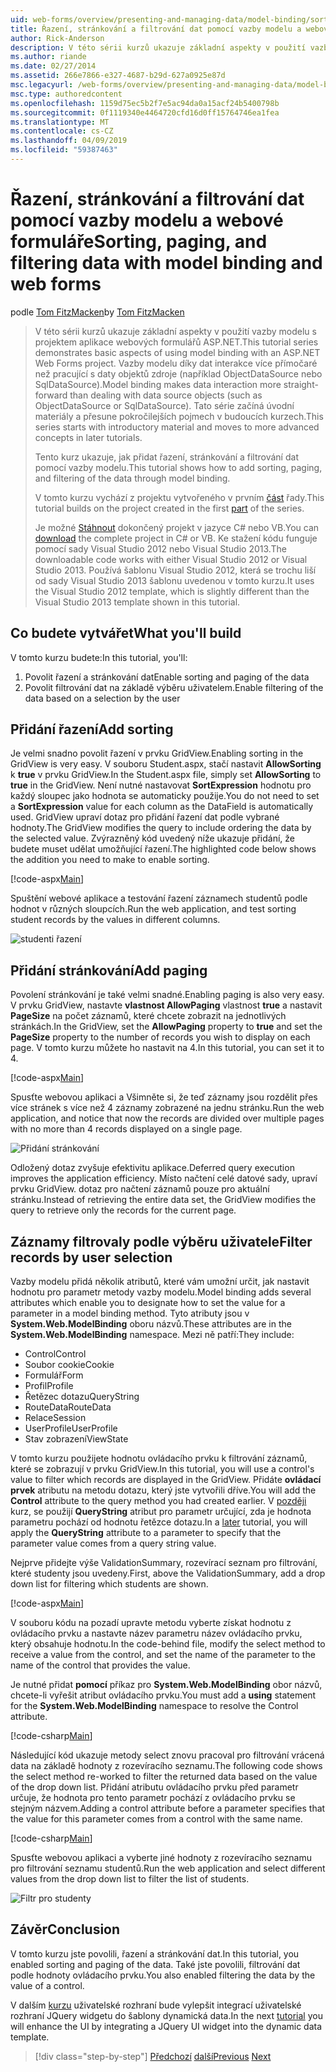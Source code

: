 ```yaml
---
uid: web-forms/overview/presenting-and-managing-data/model-binding/sorting-paging-and-filtering-data
title: Řazení, stránkování a filtrování dat pomocí vazby modelu a webových formulářů | Dokumentace Microsoftu
author: Rick-Anderson
description: V této sérii kurzů ukazuje základní aspekty v použití vazby modelu s projektem aplikace webových formulářů ASP.NET. Data interakce díky vazby modelu další přímo-...
ms.author: riande
ms.date: 02/27/2014
ms.assetid: 266e7866-e327-4687-b29d-627a0925e87d
msc.legacyurl: /web-forms/overview/presenting-and-managing-data/model-binding/sorting-paging-and-filtering-data
msc.type: authoredcontent
ms.openlocfilehash: 1159d75ec5b2f7e5ac94da0a15acf24b5400798b
ms.sourcegitcommit: 0f1119340e4464720cfd16d0ff15764746ea1fea
ms.translationtype: MT
ms.contentlocale: cs-CZ
ms.lasthandoff: 04/09/2019
ms.locfileid: "59387463"
---
```

# <a name="sorting-paging-and-filtering-data-with-model-binding-and-web-forms"></a><span data-ttu-id="a6bde-104">Řazení, stránkování a filtrování dat pomocí vazby modelu a webové formuláře</span><span class="sxs-lookup"><span data-stu-id="a6bde-104">Sorting, paging, and filtering data with model binding and web forms</span></span>

<span data-ttu-id="a6bde-105">podle [Tom FitzMacken](https://github.com/tfitzmac)</span><span class="sxs-lookup"><span data-stu-id="a6bde-105">by [Tom FitzMacken](https://github.com/tfitzmac)</span></span>

> <span data-ttu-id="a6bde-106">V této sérii kurzů ukazuje základní aspekty v použití vazby modelu s projektem aplikace webových formulářů ASP.NET.</span><span class="sxs-lookup"><span data-stu-id="a6bde-106">This tutorial series demonstrates basic aspects of using model binding with an ASP.NET Web Forms project.</span></span> <span data-ttu-id="a6bde-107">Vazby modelu díky dat interakce více přímočaré než pracující s daty objektů zdroje (například ObjectDataSource nebo SqlDataSource).</span><span class="sxs-lookup"><span data-stu-id="a6bde-107">Model binding makes data interaction more straight-forward than dealing with data source objects (such as ObjectDataSource or SqlDataSource).</span></span> <span data-ttu-id="a6bde-108">Tato série začíná úvodní materiály a přesune pokročilejších pojmech v budoucích kurzech.</span><span class="sxs-lookup"><span data-stu-id="a6bde-108">This series starts with introductory material and moves to more advanced concepts in later tutorials.</span></span>
> 
> <span data-ttu-id="a6bde-109">Tento kurz ukazuje, jak přidat řazení, stránkování a filtrování dat pomocí vazby modelu.</span><span class="sxs-lookup"><span data-stu-id="a6bde-109">This tutorial shows how to add sorting, paging, and filtering of the data through model binding.</span></span>
> 
> <span data-ttu-id="a6bde-110">V tomto kurzu vychází z projektu vytvořeného v prvním [část](retrieving-data.md) řady.</span><span class="sxs-lookup"><span data-stu-id="a6bde-110">This tutorial builds on the project created in the first [part](retrieving-data.md) of the series.</span></span>
> 
> <span data-ttu-id="a6bde-111">Je možné [Stáhnout](https://go.microsoft.com/fwlink/?LinkId=286116) dokončený projekt v jazyce C# nebo VB.</span><span class="sxs-lookup"><span data-stu-id="a6bde-111">You can [download](https://go.microsoft.com/fwlink/?LinkId=286116) the complete project in C# or VB.</span></span> <span data-ttu-id="a6bde-112">Ke stažení kódu funguje pomocí sady Visual Studio 2012 nebo Visual Studio 2013.</span><span class="sxs-lookup"><span data-stu-id="a6bde-112">The downloadable code works with either Visual Studio 2012 or Visual Studio 2013.</span></span> <span data-ttu-id="a6bde-113">Používá šablonu Visual Studio 2012, která se trochu liší od sady Visual Studio 2013 šablonu uvedenou v tomto kurzu.</span><span class="sxs-lookup"><span data-stu-id="a6bde-113">It uses the Visual Studio 2012 template, which is slightly different than the Visual Studio 2013 template shown in this tutorial.</span></span>


## <a name="what-youll-build"></a><span data-ttu-id="a6bde-114">Co budete vytvářet</span><span class="sxs-lookup"><span data-stu-id="a6bde-114">What you'll build</span></span>

<span data-ttu-id="a6bde-115">V tomto kurzu budete:</span><span class="sxs-lookup"><span data-stu-id="a6bde-115">In this tutorial, you'll:</span></span>

1. <span data-ttu-id="a6bde-116">Povolit řazení a stránkování dat</span><span class="sxs-lookup"><span data-stu-id="a6bde-116">Enable sorting and paging of the data</span></span>
2. <span data-ttu-id="a6bde-117">Povolit filtrování dat na základě výběru uživatelem.</span><span class="sxs-lookup"><span data-stu-id="a6bde-117">Enable filtering of the data based on a selection by the user</span></span>

## <a name="add-sorting"></a><span data-ttu-id="a6bde-118">Přidání řazení</span><span class="sxs-lookup"><span data-stu-id="a6bde-118">Add sorting</span></span>

<span data-ttu-id="a6bde-119">Je velmi snadno povolit řazení v prvku GridView.</span><span class="sxs-lookup"><span data-stu-id="a6bde-119">Enabling sorting in the GridView is very easy.</span></span> <span data-ttu-id="a6bde-120">V souboru Student.aspx, stačí nastavit **AllowSorting** k **true** v prvku GridView.</span><span class="sxs-lookup"><span data-stu-id="a6bde-120">In the Student.aspx file, simply set **AllowSorting** to **true** in the GridView.</span></span> <span data-ttu-id="a6bde-121">Není nutné nastavovat **SortExpression** hodnotu pro každý sloupec jako hodnota se automaticky použije.</span><span class="sxs-lookup"><span data-stu-id="a6bde-121">You do not need to set a **SortExpression** value for each column as the DataField is automatically used.</span></span> <span data-ttu-id="a6bde-122">GridView upraví dotaz pro přidání řazení dat podle vybrané hodnoty.</span><span class="sxs-lookup"><span data-stu-id="a6bde-122">The GridView modifies the query to include ordering the data by the selected value.</span></span> <span data-ttu-id="a6bde-123">Zvýrazněný kód uvedený níže ukazuje přidání, že budete muset udělat umožňující řazení.</span><span class="sxs-lookup"><span data-stu-id="a6bde-123">The highlighted code below shows the addition you need to make to enable sorting.</span></span>

[!code-aspx[Main](sorting-paging-and-filtering-data/samples/sample1.aspx?highlight=5)]

<span data-ttu-id="a6bde-124">Spuštění webové aplikace a testování řazení záznamech studentů podle hodnot v různých sloupcích.</span><span class="sxs-lookup"><span data-stu-id="a6bde-124">Run the web application, and test sorting student records by the values in different columns.</span></span>

![studenti řazení](sorting-paging-and-filtering-data/_static/image2.png)

## <a name="add-paging"></a><span data-ttu-id="a6bde-126">Přidání stránkování</span><span class="sxs-lookup"><span data-stu-id="a6bde-126">Add paging</span></span>

<span data-ttu-id="a6bde-127">Povolení stránkování je také velmi snadné.</span><span class="sxs-lookup"><span data-stu-id="a6bde-127">Enabling paging is also very easy.</span></span> <span data-ttu-id="a6bde-128">V prvku GridView, nastavte **vlastnost AllowPaging** vlastnost **true** a nastavit **PageSize** na počet záznamů, které chcete zobrazit na jednotlivých stránkách.</span><span class="sxs-lookup"><span data-stu-id="a6bde-128">In the GridView, set the **AllowPaging** property to **true** and set the **PageSize** property to the number of records you wish to display on each page.</span></span> <span data-ttu-id="a6bde-129">V tomto kurzu můžete ho nastavit na 4.</span><span class="sxs-lookup"><span data-stu-id="a6bde-129">In this tutorial, you can set it to 4.</span></span>

[!code-aspx[Main](sorting-paging-and-filtering-data/samples/sample2.aspx?highlight=5)]

<span data-ttu-id="a6bde-130">Spusťte webovou aplikaci a Všimněte si, že teď záznamy jsou rozdělit přes více stránek s více než 4 záznamy zobrazené na jednu stránku.</span><span class="sxs-lookup"><span data-stu-id="a6bde-130">Run the web application, and notice that now the records are divided over multiple pages with no more than 4 records displayed on a single page.</span></span>

![Přidání stránkování](sorting-paging-and-filtering-data/_static/image4.png)

<span data-ttu-id="a6bde-132">Odložený dotaz zvyšuje efektivitu aplikace.</span><span class="sxs-lookup"><span data-stu-id="a6bde-132">Deferred query execution improves the application efficiency.</span></span> <span data-ttu-id="a6bde-133">Místo načtení celé datové sady, upraví prvku GridView. dotaz pro načtení záznamů pouze pro aktuální stránku.</span><span class="sxs-lookup"><span data-stu-id="a6bde-133">Instead of retrieving the entire data set, the GridView modifies the query to retrieve only the records for the current page.</span></span>

## <a name="filter-records-by-user-selection"></a><span data-ttu-id="a6bde-134">Záznamy filtrovaly podle výběru uživatele</span><span class="sxs-lookup"><span data-stu-id="a6bde-134">Filter records by user selection</span></span>

<span data-ttu-id="a6bde-135">Vazby modelu přidá několik atributů, které vám umožní určit, jak nastavit hodnotu pro parametr metody vazby modelu.</span><span class="sxs-lookup"><span data-stu-id="a6bde-135">Model binding adds several attributes which enable you to designate how to set the value for a parameter in a model binding method.</span></span> <span data-ttu-id="a6bde-136">Tyto atributy jsou v **System.Web.ModelBinding** oboru názvů.</span><span class="sxs-lookup"><span data-stu-id="a6bde-136">These attributes are in the **System.Web.ModelBinding** namespace.</span></span> <span data-ttu-id="a6bde-137">Mezi ně patří:</span><span class="sxs-lookup"><span data-stu-id="a6bde-137">They include:</span></span>

- <span data-ttu-id="a6bde-138">Control</span><span class="sxs-lookup"><span data-stu-id="a6bde-138">Control</span></span>
- <span data-ttu-id="a6bde-139">Soubor cookie</span><span class="sxs-lookup"><span data-stu-id="a6bde-139">Cookie</span></span>
- <span data-ttu-id="a6bde-140">Formulář</span><span class="sxs-lookup"><span data-stu-id="a6bde-140">Form</span></span>
- <span data-ttu-id="a6bde-141">Profil</span><span class="sxs-lookup"><span data-stu-id="a6bde-141">Profile</span></span>
- <span data-ttu-id="a6bde-142">Řetězec dotazu</span><span class="sxs-lookup"><span data-stu-id="a6bde-142">QueryString</span></span>
- <span data-ttu-id="a6bde-143">RouteData</span><span class="sxs-lookup"><span data-stu-id="a6bde-143">RouteData</span></span>
- <span data-ttu-id="a6bde-144">Relace</span><span class="sxs-lookup"><span data-stu-id="a6bde-144">Session</span></span>
- <span data-ttu-id="a6bde-145">UserProfile</span><span class="sxs-lookup"><span data-stu-id="a6bde-145">UserProfile</span></span>
- <span data-ttu-id="a6bde-146">Stav zobrazení</span><span class="sxs-lookup"><span data-stu-id="a6bde-146">ViewState</span></span>

<span data-ttu-id="a6bde-147">V tomto kurzu použijete hodnotu ovládacího prvku k filtrování záznamů, které se zobrazují v prvku GridView.</span><span class="sxs-lookup"><span data-stu-id="a6bde-147">In this tutorial, you will use a control's value to filter which records are displayed in the GridView.</span></span> <span data-ttu-id="a6bde-148">Přidáte **ovládací prvek** atributu na metodu dotazu, který jste vytvořili dříve.</span><span class="sxs-lookup"><span data-stu-id="a6bde-148">You will add the **Control** attribute to the query method you had created earlier.</span></span> <span data-ttu-id="a6bde-149">V [později](using-query-string-values-to-retrieve-data.md) kurz, se použijí **QueryString** atribut pro parametr určující, zda je hodnota parametru pochází od hodnotu řetězce dotazu.</span><span class="sxs-lookup"><span data-stu-id="a6bde-149">In a [later](using-query-string-values-to-retrieve-data.md) tutorial, you will apply the **QueryString** attribute to a parameter to specify that the parameter value comes from a query string value.</span></span>

<span data-ttu-id="a6bde-150">Nejprve přidejte výše ValidationSummary, rozevírací seznam pro filtrování, které studenty jsou uvedeny.</span><span class="sxs-lookup"><span data-stu-id="a6bde-150">First, above the ValidationSummary, add a drop down list for filtering which students are shown.</span></span>

[!code-aspx[Main](sorting-paging-and-filtering-data/samples/sample3.aspx?highlight=3-11)]

<span data-ttu-id="a6bde-151">V souboru kódu na pozadí upravte metodu vyberte získat hodnotu z ovládacího prvku a nastavte název parametru název ovládacího prvku, který obsahuje hodnotu.</span><span class="sxs-lookup"><span data-stu-id="a6bde-151">In the code-behind file, modify the select method to receive a value from the control, and set the name of the parameter to the name of the control that provides the value.</span></span>

<span data-ttu-id="a6bde-152">Je nutné přidat **pomocí** příkaz pro **System.Web.ModelBinding** obor názvů, chcete-li vyřešit atribut ovládacího prvku.</span><span class="sxs-lookup"><span data-stu-id="a6bde-152">You must add a **using** statement for the **System.Web.ModelBinding** namespace to resolve the Control attribute.</span></span>

[!code-csharp[Main](sorting-paging-and-filtering-data/samples/sample4.cs)]

<span data-ttu-id="a6bde-153">Následující kód ukazuje metody select znovu pracoval pro filtrování vrácená data na základě hodnoty z rozevíracího seznamu.</span><span class="sxs-lookup"><span data-stu-id="a6bde-153">The following code shows the select method re-worked to filter the returned data based on the value of the drop down list.</span></span> <span data-ttu-id="a6bde-154">Přidání atributu ovládacího prvku před parametr určuje, že hodnota pro tento parametr pochází z ovládacího prvku se stejným názvem.</span><span class="sxs-lookup"><span data-stu-id="a6bde-154">Adding a control attribute before a parameter specifies that the value for this parameter comes from a control with the same name.</span></span>

[!code-csharp[Main](sorting-paging-and-filtering-data/samples/sample5.cs)]

<span data-ttu-id="a6bde-155">Spusťte webovou aplikaci a vyberte jiné hodnoty z rozevíracího seznamu pro filtrování seznamu studentů.</span><span class="sxs-lookup"><span data-stu-id="a6bde-155">Run the web application and select different values from the drop down list to filter the list of students.</span></span>

![Filtr pro studenty](sorting-paging-and-filtering-data/_static/image6.png)

## <a name="conclusion"></a><span data-ttu-id="a6bde-157">Závěr</span><span class="sxs-lookup"><span data-stu-id="a6bde-157">Conclusion</span></span>

<span data-ttu-id="a6bde-158">V tomto kurzu jste povolili, řazení a stránkování dat.</span><span class="sxs-lookup"><span data-stu-id="a6bde-158">In this tutorial, you enabled sorting and paging of the data.</span></span> <span data-ttu-id="a6bde-159">Také jste povolili, filtrování dat podle hodnoty ovládacího prvku.</span><span class="sxs-lookup"><span data-stu-id="a6bde-159">You also enabled filtering the data by the value of a control.</span></span>

<span data-ttu-id="a6bde-160">V dalším [kurzu](integrating-jquery-ui.md) uživatelské rozhraní bude vylepšit integrací uživatelské rozhraní JQuery widgetu do šablony dynamická data.</span><span class="sxs-lookup"><span data-stu-id="a6bde-160">In the next [tutorial](integrating-jquery-ui.md) you will enhance the UI by integrating a JQuery UI widget into the dynamic data template.</span></span>

> [!div class="step-by-step"]
> <span data-ttu-id="a6bde-161">[Předchozí](updating-deleting-and-creating-data.md)
> [další](integrating-jquery-ui.md)</span><span class="sxs-lookup"><span data-stu-id="a6bde-161">[Previous](updating-deleting-and-creating-data.md)
[Next](integrating-jquery-ui.md)</span></span>
